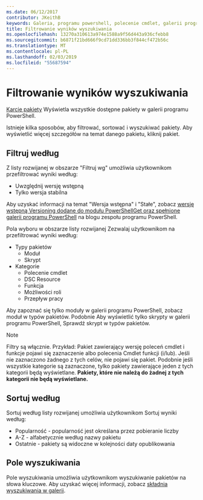 ```yaml
---
ms.date: 06/12/2017
contributor: JKeithB
keywords: Galeria, programu powershell, polecenie cmdlet, galerii programu PowerShell
title: Filtrowanie wyników wyszukiwania
ms.openlocfilehash: 13270a310613a974e1588a9f56d443a936cfebb8
ms.sourcegitcommit: b6871f21bd666f9cd71dd336bb3f844cf472b56c
ms.translationtype: MT
ms.contentlocale: pl-PL
ms.lasthandoff: 02/03/2019
ms.locfileid: "55687594"
---
```

# <a name="filtering-search-results"></a>Filtrowanie wyników wyszukiwania

[Karcie pakiety](https://www.powershellgallery.com/packages) Wyświetla wszystkie dostępne pakiety w galerii programu PowerShell.

Istnieje kilka sposobów, aby filtrować, sortować i wyszukiwać pakiety.
Aby wyświetlić więcej szczegółów na temat danego pakietu, kliknij pakiet.

## <a name="filter-by"></a>Filtruj według

Z listy rozwijanej w obszarze "Filtruj wg" umożliwia użytkownikom przefiltrować wyniki według:
- Uwzględnij wersję wstępną
- Tylko wersja stabilna

Aby uzyskać informacji na temat "Wersja wstępna" i "Stałe", zobacz [wersję wstępną Versioning dodane do modułu PowerShellGet oraz spełnione galerii programu PowerShell](https://blogs.msdn.microsoft.com/powershell/2017/12/05/prerelease-versioning-added-to-powershellget-and-powershell-gallery/) na blogu zespołu programu PowerShell.

Pola wyboru w obszarze listy rozwijanej Zezwalaj użytkownikom na przefiltrować wyniki według:
- Typy pakietów
  - Moduł
  - Skrypt
- Kategorie
  - Polecenie cmdlet
  - DSC Resource
  - Funkcja
  - Możliwości roli
  - Przepływ pracy

Aby zapoznać się tylko moduły w galerii programu PowerShell, zobacz moduł w typów pakietów.
Podobnie Aby wyświetlić tylko skrypty w galerii programu PowerShell, Sprawdź skrypt w typów pakietów.

> [!NOTE]
> Filtry są włącznie.
> Przykład: Pakiet zawierający wersję poleceń cmdlet i funkcje pojawi się zaznaczenie albo polecenia Cmdlet funkcji (i/lub).
> Jeśli nie zaznaczono żadnego z tych celów, nie pojawi się pakiet.
> Podobnie jeśli wszystkie kategorie są zaznaczone, tylko pakiety zawierające jeden z tych kategorii będą wyświetlane.
> **Pakiety, które nie należą do żadnej z tych kategorii nie będą wyświetlane.**

## <a name="sort-by"></a>Sortuj według

Sortuj według listy rozwijanej umożliwia użytkownikom Sortuj wyniki według:
- Popularność - popularność jest określana przez pobieranie liczby
- A-Z - alfabetycznie według nazwy pakietu
- Ostatnie - pakiety są widoczne w kolejności daty opublikowania

## <a name="search-box"></a>Pole wyszukiwania

Pole wyszukiwania umożliwia użytkownikom wyszukiwanie pakietów na słowa kluczowe.
Aby uzyskać więcej informacji, zobacz [składnia wyszukiwania w galerii](search-syntax.md).
